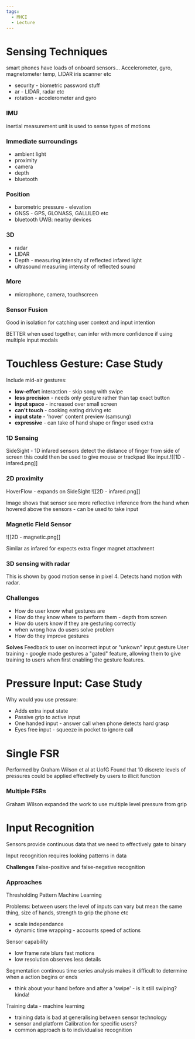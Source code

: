 ```yaml
---
tags:
  - MHCI
  - Lecture
---
```

# Sensing Techniques
smart phones have loads of onboard sensors... Accelerometer, gyro, magnetometer temp, LIDAR iris scanner etc
- security - biometric password stuff
- ar - LIDAR, radar etc
- rotation - accelerometer and gyro

### IMU
inertial measurement unit is used to sense types of motions

### Immediate surroundings
* ambient light
* proximity
* camera
* depth
* bluetooth

### Position
- barometric pressure - elevation
- GNSS - GPS, GLONASS, GALLILEO etc
- bluetooth UWB: nearby devices

### 3D
- radar
- LIDAR
- Depth - measuring intensity of reflected infared light
- ultrasound measuring intensity of reflected sound

### More
- microphone, camera, touchscreen

### Sensor Fusion
Good in isolation for catching user context and input intention

BETTER when used together, can infer with more confidence if using multiple input modals

# Touchless Gesture: Case Study
Include mid-air gestures:
- **low-effort** interaction - skip song with swipe
- **less precision** - needs only gesture rather than tap exact button
- **input space** - increased over small screen
- **can't touch** - cooking eating driving etc
- **input state** - 'hover' content preview (samsung)
- **expressive** - can take of hand shape or finger used extra

### 1D Sensing
SideSight -
1D infared sensors detect the distance of finger from side of screen this could then be used to give mouse or trackpad like input.![[1D - infared.png]]

### 2D proximity
HoverFlow - expands on SideSight
![[2D - infared.png]]

Image shows that sensor see more reflective inference from the hand when hovered above the sensors - can be used to take input

### Magnetic Field Sensor
![[2D - magnetic.png]]

Similar as infared for expects extra finger magnet attachment

### 3D sensing with radar
This is shown by good motion sense in pixel 4. Detects hand motion with radar.

### Challenges
- How do user know what gestures are
- How do they know where to perform them - depth from screen
- How do users know if they are gesturing correctly
- when wrong how do users solve problem
- How do they improve gestures

**Solves**
Feedback to user on incorrect input or "unkown" input gesture
User training - google made gestures a "gated" feature, allowing them to give training to users when first enabling the gesture features.

# Pressure Input: Case Study
Why would you use pressure:
- Adds extra input state
- Passive grip to active input 
- One handed input - answer call when phone detects hard grasp
- Eyes free input - squeeze in pocket to ignore call

# Single FSR
Performed by Graham Wilson et al at UofG
Found that 10 discrete levels of pressures could be applied effectively by users to illicit function

### Multiple FSRs
Graham Wilson expanded the work to use multiple level pressure from grip

# Input Recognition
Sensors provide continuous data that we need to effectively gate to binary

Input recognition requires looking patterns in data

**Challenges**
False-positive and false-negative recognition

### Approaches
Thresholding
Pattern
Machine Learning

Problems:
between users the level of inputs can vary but mean the same thing, size of hands, strength to grip the phone etc
- scale independance
- dynamic time wrapping - accounts speed of actions

Sensor capability
- low frame rate blurs fast motions
- low resolution observes less details

Segmentation
continous time series analysis makes it difficult to determine when a action begins or ends
- think about your hand before and after a 'swipe' - is it still swiping? kinda!

Training data - machine learning
- training data is bad at generalising between sensor technology
- sensor and platform
Calibration for specific users?
- common approach is to individualise recognition

